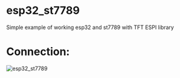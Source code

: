 # esp32_st7789
Simple example of working esp32 and st7789 with TFT ESPI library
# Connection:
![esp32_st7789](https://github.com/syjoosy/esp32_st7789/assets/64636699/2a8baa38-c4cf-4d83-a4a1-699b665e968a)

